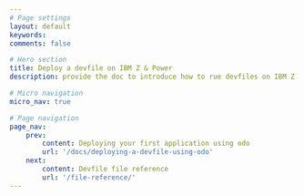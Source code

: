 ```yaml
---
# Page settings
layout: default
keywords:
comments: false

# Hero section
title: Deploy a devfile on IBM Z & Power 
description: provide the doc to introduce how to rue devfiles on IBM Z & Power platform.

# Micro navigation
micro_nav: true

# Page navigation
page_nav:
    prev:
        content: Deploying your first application using odo
        url: '/docs/deploying-a-devfile-using-odo'
    next:
        content: Devfile file reference
        url: '/file-reference/'
---
```

